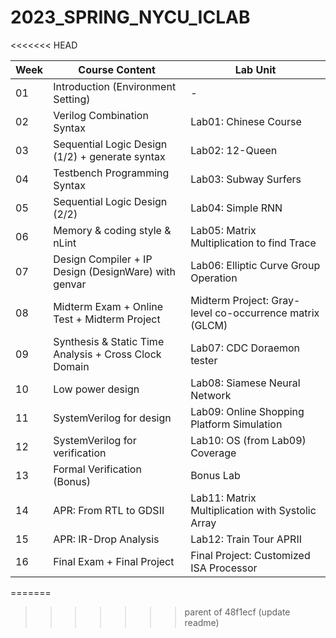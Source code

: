 # 2023_SPRING_NYCU_ICLAB
<<<<<<< HEAD

| Week | Course Content                                       | Lab Unit                                            
|------|------------------------------------------------------|-----------------------------------------------------
| 01   | Introduction (Environment Setting)                   | -                                                   
| 02   | Verilog Combination Syntax                           | Lab01: Chinese Course                               
| 03   | Sequential Logic Design (1/2) + generate syntax      | Lab02: 12-Queen                                     
| 04   | Testbench Programming Syntax                         | Lab03: Subway Surfers                               
| 05   | Sequential Logic Design (2/2)                        | Lab04: Simple RNN                                   
| 06   | Memory & coding style & nLint                        | Lab05: Matrix Multiplication to find Trace          
| 07   | Design Compiler + IP Design (DesignWare) with genvar | Lab06: Elliptic Curve Group Operation               
| 08   | Midterm Exam + Online Test + Midterm Project         | Midterm Project: Gray-level co-occurrence matrix (GLCM) 
| 09   | Synthesis & Static Time Analysis + Cross Clock Domain | Lab07: CDC Doraemon tester                          
| 10   | Low power design                                     | Lab08: Siamese Neural Network                       
| 11   | SystemVerilog for design                             | Lab09: Online Shopping Platform Simulation          
| 12   | SystemVerilog for verification                       | Lab10: OS (from Lab09) Coverage                     
| 13   | Formal Verification (Bonus)                          | Bonus Lab                                           
| 14   | APR: From RTL to GDSII                               | Lab11: Matrix Multiplication with Systolic Array    
| 15   | APR: IR-Drop Analysis                                | Lab12: Train Tour APRII                             
| 16   | Final Exam + Final Project                           | Final Project: Customized ISA Processor            


=======
>>>>>>> parent of 48f1ecf (update readme)
